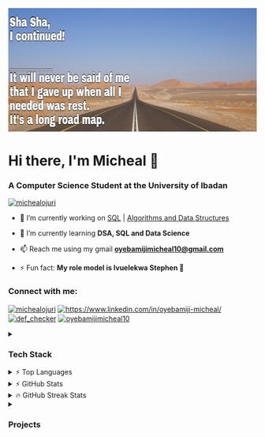 <img src="https://github.com/Oyebamiji-Micheal/Oyebamiji-Micheal/blob/master/images%20and%20gifs/roadmap%20resized.jpeg" height="250" width="900">
<h1 align="left">Hi there, I'm Micheal 👋</h1>
<h3 align="left">A Computer Science Student at the University of Ibadan</h3>


<p align="left"> <a href="https://twitter.com/michealojuri" target="blank"><img src="https://img.shields.io/twitter/follow/michealojuri?logo=twitter&style=for-the-badge" alt="michealojuri" /></a> </p>

- 🔭 I’m currently working on [SQL](https://github.com/Oyebamiji-Micheal/100-Days-of-SQL-Beginner-to-Advance) | [Algorithms and Data Structures](https://github.com/Oyebamiji-Micheal/100-Days-of-LeetCode)

- 🌱 I’m currently learning **DSA, SQL and Data Science**

- 📫 Reach me using my gmail **oyebamijimicheal10@gmail.com**

- ⚡ Fun fact: **My role model is Ivuelekwa Stephen 🤫**

<h3 align="left">Connect with me:</h3>
<p align="left">
<a href="https://twitter.com/michealojuri" target="blank"><img align="center" src="https://raw.githubusercontent.com/rahuldkjain/github-profile-readme-generator/master/src/images/icons/Social/twitter.svg" alt="michealojuri" height="30" width="40" /></a>
<a href="https://linkedin.com/in/https://www.linkedin.com/in/oyebamiji-micheal/" target="blank"><img align="center" src="https://raw.githubusercontent.com/rahuldkjain/github-profile-readme-generator/master/src/images/icons/Social/linked-in-alt.svg" alt="https://www.linkedin.com/in/oyebamiji-micheal/" height="30" width="40" /></a>
<a href="https://codeforces.com/profile/def_checker" target="blank"><img align="center" src="https://raw.githubusercontent.com/rahuldkjain/github-profile-readme-generator/master/src/images/icons/Social/codeforces.svg" alt="def_checker" height="30" width="40" /></a>
<a href="https://www.leetcode.com/oyebamijimicheal10" target="blank"><img align="center" src="https://raw.githubusercontent.com/rahuldkjain/github-profile-readme-generator/master/src/images/icons/Social/leet-code.svg" alt="oyebamijimicheal10" height="30" width="40" /></a>
</p>

<details>
<summary>
<h3 align="left">Tech Stack</h3>
</summary>
<h3>Languages</h2> <p align="left">
  <a href="https://www.python.org" target="_blank">
    <img alt="Python" src="https://img.shields.io/badge/Python-3776AB?style=for-the-badge&logo=python&logoColor=white">
  </a>
  
  <a href="" target="_blank">
    <img alt="C" src="https://img.shields.io/badge/c-%2300f.svg?style=for-the-badge&logo=c&logoColor=darkblue&color=black">
  </a>
  
  <a href="" target="_blank">
      <img alt="MySQL" src="https://img.shields.io/badge/mysql-%2300f.svg?style=for-the-badge&logo=mysql&logoColor=darkblue&color=white">
  </a>
  
  <a href="" target="_blank">
      <img alt="Oracle" src="https://img.shields.io/badge/Oracle-777BB4?style=for-the-badge&logo=oracle&logoColor=black&color=darkred">
  </a>
  
  
  
  <a href="" target="_blank">
    <img alt="HTML5" src="https://img.shields.io/badge/html5-%23E34F26.svg?style=for-the-badge&logo=html5&logoColor=white">
  </a>
 
  <a href="" target="_blank">
    <img alt="Markdown" src="https://img.shields.io/badge/markdown-%23000000.svg?style=for-the-badge&logo=markdown&logoColor=white">
  </a>
  
  
### Development Tools
<p
  <a href="https://code.visualstudio.com/" target="_blank">
    <img src="https://img.shields.io/badge/vscode-007ACC.svg?style=for-the-badge&logo=visualstudiocode&logoColor=white" alt="vsCode"/> 
  </a>
  <a href="https://www.jetbrains.com/" target="_blank">
    <img src="https://img.shields.io/badge/PyCharm-000000.svg?&style=for-the-badge&logo=PyCharm&logoColor=white" alt="jetbrains" />
  </a>
   <a href="https://jupyter.org/" target="_blank">
    <img alt="Jupyter" src="https://img.shields.io/badge/Jupyter-F37626.svg?&style=for-the-badge&logo=Jupyter&logoColor=white">
  </a>
  <a href="https://colab.research.google.com/" target="_blank">
    <img alt="colab" src="https://img.shields.io/badge/Colab-F9AB00?style=for-the-badge&logo=googlecolab&color=525252">
  </a>
  <a href="https://git-scm.com/" target="_blank">
    <img src="https://img.shields.io/badge/git-F05032.svg?style=for-the-badge&logo=git&logoColor=white"
      alt="git"/>
  </a>
  
</p>


### Data Manipulation Tools
<p  
  <a href="https://numpy.org/" target="_blank">
    <img alt="Numpy" src="https://img.shields.io/badge/Numpy-777BB4?style=for-the-badge&logo=numpy&logoColor=white">
  </a>

   <a href="https://pandas.pydata.org/" target="_blank">
    <img alt="Pandas" src="https://img.shields.io/badge/Pandas-2C2D72?style=for-the-badge&logo=pandas&logoColor=white">
  </a>

   <a href="https://plotly.com/" target="_blank">
    <img alt="Plotly" src="https://img.shields.io/badge/Plotly-239120?style=for-the-badge&logo=plotly&logoColor=white">
  </a>

 </p>
  

### Machine Learning Tools
<p

   <a href="https://scikit-learn.org/" target="_blank">
    <img alt="Scikit" src="https://img.shields.io/badge/scikit_learn-F7931E?style=for-the-badge&logo=scikit-learn&logoColor=white">
   </a>

 </p>

### Backend Tools
<p
  
  <a href="" target="_blank">
    <img alt="Flask" src="https://img.shields.io/badge/flask-%23000.svg?style=for-the-badge&logo=flask&logoColor=white">
  </a>
  <a href="https://docs.djangoproject.com/en/4.1/" target="_blank">
    <img alt="Django" src="https://img.shields.io/badge/Django-777BB4?style=for-the-badge&logo=django&logoColor=black&color=darkgreen">
  </a>

 </p>
 
</details>

<details>
<summary>
⚡ Top Languages
</summary>

## [![Top Langs](https://github-readme-stats.vercel.app/api/top-langs/?username=oyebamiji-micheal&layout=compact&theme=github_dark)](https://github.com/anuraghazra/github-readme-stats) 
</details>

<details>
<summary>
⚡ GitHub Stats
</summary>

## ![Oyebamiji Micheal's GitHub stats](https://github-readme-stats.vercel.app/api?username=oyebamiji-micheal&show_icons=true&theme=github_dark)
</details>

<details>
<summary>
🔥 GitHub Streak Stats 
</summary>

## ![Oyebamiji Micheal's GitHub stats](https://github-readme-streak-stats.herokuapp.com/?user=oyebamiji-micheal&show_icons=true&theme=algolia)
</details>

<details>
<summary>
<h3 align="left">Projects</h3>   
</summary>
  <ul>
    <li>
      <h4 align="left">SQL: 100 Exercises on Structured Query Language</h4>
      <span>Link: https://sql100.pythonanywhere.com</span>     
    </li>
    <li>
      <h4 align="left">Result Management System Using Python Flask and MySQL</h4>
      <span>Link: https://rmsnigeria.pythonanywhere.com/</span>
    </li>
  </ul>
</details>

